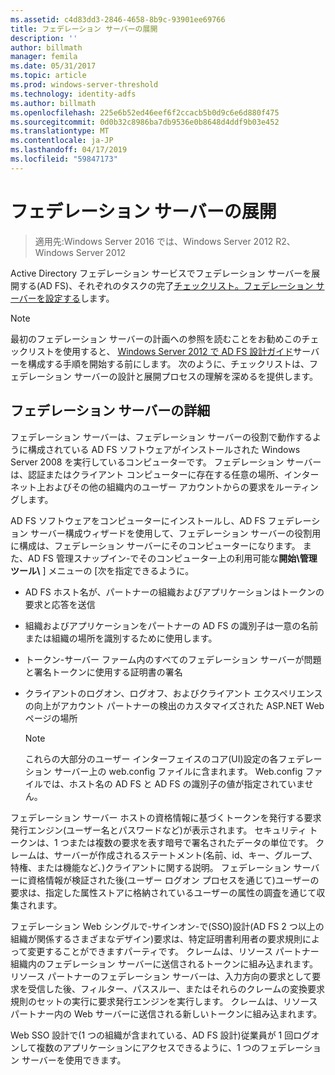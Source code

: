 ```yaml
---
ms.assetid: c4d83dd3-2846-4658-8b9c-93901ee69766
title: フェデレーション サーバーの展開
description: ''
author: billmath
manager: femila
ms.date: 05/31/2017
ms.topic: article
ms.prod: windows-server-threshold
ms.technology: identity-adfs
ms.author: billmath
ms.openlocfilehash: 225e6b52ed46eef6f2ccacb5b0d9c6e6d880f475
ms.sourcegitcommit: 0d0b32c8986ba7db9536e0b8648d4ddf9b03e452
ms.translationtype: MT
ms.contentlocale: ja-JP
ms.lasthandoff: 04/17/2019
ms.locfileid: "59847173"
---
```

# <a name="deploying-federation-servers"></a>フェデレーション サーバーの展開

>適用先:Windows Server 2016 では、Windows Server 2012 R2、Windows Server 2012

Active Directory フェデレーション サービスでフェデレーション サーバーを展開する\(AD FS\)、それぞれのタスクの完了[チェックリスト。フェデレーション サーバーを設定する](Checklist--Setting-Up-a-Federation-Server.md)します。  
  
> [!NOTE]  
> 最初のフェデレーション サーバーの計画への参照を読むことをお勧めこのチェックリストを使用すると、 [Windows Server 2012 で AD FS 設計ガイド](https://technet.microsoft.com/library/dd807036.aspx)サーバーを構成する手順を開始する前にします。 次のように、チェックリストは、フェデレーション サーバーの設計と展開プロセスの理解を深めるを提供します。  
  
## <a name="about-federation-servers"></a>フェデレーション サーバーの詳細  
フェデレーション サーバーは、フェデレーション サーバーの役割で動作するように構成されている AD FS ソフトウェアがインストールされた Windows Server 2008 を実行しているコンピューターです。 フェデレーション サーバーは、認証またはクライアント コンピューターに存在する任意の場所、インターネット上およびその他の組織内のユーザー アカウントからの要求をルーティングします。  
  
AD FS ソフトウェアをコンピューターにインストールし、AD FS フェデレーション サーバー構成ウィザードを使用して、フェデレーション サーバーの役割用に構成は、フェデレーション サーバーにそのコンピューターになります。 また、AD FS 管理スナップイン\-でそのコンピューター上の利用可能な**開始\\管理ツール\\** ] メニューの [次を指定できるように。  
  
-   AD FS ホスト名が、パートナーの組織およびアプリケーションはトークンの要求と応答を送信  
  
-   組織およびアプリケーションをパートナーの AD FS の識別子は一意の名前または組織の場所を識別するために使用します。  
  
-   トークン\-サーバー ファーム内のすべてのフェデレーション サーバーが問題と署名トークンに使用する証明書の署名  
  
-   クライアントのログオン、ログオフ、およびクライアント エクスペリエンスの向上がアカウント パートナーの検出のカスタマイズされた ASP.NET Web ページの場所  
  
    > [!NOTE]  
    > これらの大部分のユーザー インターフェイスのコア\(UI\)設定の各フェデレーション サーバー上の web.config ファイルに含まれます。 Web.config ファイルでは、ホスト名の AD FS と AD FS の識別子の値が指定されていません。  
  
フェデレーション サーバー ホストの資格情報に基づくトークンを発行する要求発行エンジン\(ユーザー名とパスワードなど\)が表示されます。 セキュリティ トークンは、1 つまたは複数の要求を表す暗号で署名されたデータの単位です。 クレームは、サーバーが作成されるステートメント\(名前、id、キー、グループ、特権、または機能など、\)クライアントに関する説明。 フェデレーション サーバーに資格情報が検証された後\(ユーザー ログオン プロセスを通じて\)ユーザーの要求は、指定した属性ストアに格納されているユーザーの属性の調査を通じて収集されます。  
  
フェデレーション Web シングルで\-サインオン\-で\(SSO\)設計\(AD FS 2 つ以上の組織が関係するさまざまなデザイン\)要求は、特定証明書利用者の要求規則によって変更することができますパーティです。 クレームは、リソース パートナー組織内のフェデレーション サーバーに送信されるトークンに組み込まれます。 リソース パートナーのフェデレーション サーバーは、入力方向の要求として要求を受信した後、フィルター、パススルー、またはそれらのクレームの変換要求規則のセットの実行に要求発行エンジンを実行します。 クレームは、リソース パートナー内の Web サーバーに送信される新しいトークンに組み込まれます。  
  
Web SSO 設計で\(1 つの組織が含まれている、AD FS 設計\)従業員が 1 回ログオンして複数のアプリケーションにアクセスできるように、1 つのフェデレーション サーバーを使用できます。  
  
